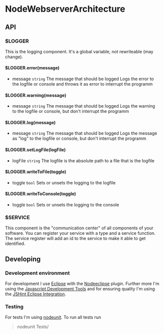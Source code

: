 # NodeWebserverArchitecture

## API

### $LOGGER
This is the logging component. It's a global variable, not rewriteable (may change).

#### $LOGGER.error(message)
* message `string` The message that should be logged
Logs the error to the logfile or console and throws it as error to interrupt the programm
#### $LOGGER.warning(message)
* message `string` The message that should be logged
Logs the warning to the logfile or console, but don't interrupt the programm
#### $LOGGER.log(message)
* message `string` The message that should be logged
Logs the message as "log" to the logfile or console, but don't interrupt the programm
#### $LOGGER.setLogFile(logFile)
* logFile `string` The logfile is the absolute path to a file that is the logfile
#### $LOGGER.writeToFile(toggle)
* toggle `bool` Sets or unsets the logging to the logfile
#### $LOGGER.writeToConsole(toggle)
* toggle `bool` Sets or unsets the logging to the console

### $SERVICE
This component is the "communication center" of all components of your software. You can register your service with a type and a service function. The service register will add an id to the service to make it able to get identified.


## Developing

### Development environment
For development I use [Eclipse](http://www.eclipse.org/) with the [Nodeeclipse](http://www.nodeclipse.org) plugin. Further more I'm using the [Javascript Development Tools](http://www.eclipse.org/webtools/jsdt/) and for ensuring quality I'm using the [JSHint Eclipse Integration](http://github.eclipsesource.com/jshint-eclipse/).

### Testing
For tests I'm using [nodeunit](https://github.com/caolan/nodeunit). To run all tests run
> nodeunit Tests/

